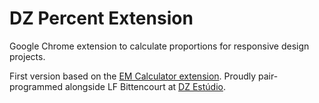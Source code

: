 # DZ Percent Extension
Google Chrome extension to calculate proportions for responsive design projects.

First version based on the [EM Calculator extension](https://chrome.google.com/webstore/detail/em-calculator/cedkhglifjkdpijiphheomafjmkepigd?hl=en). Proudly pair-programmed alongside
 LF Bittencourt at [DZ Estúdio](http://www.dzestudio.com.br).
